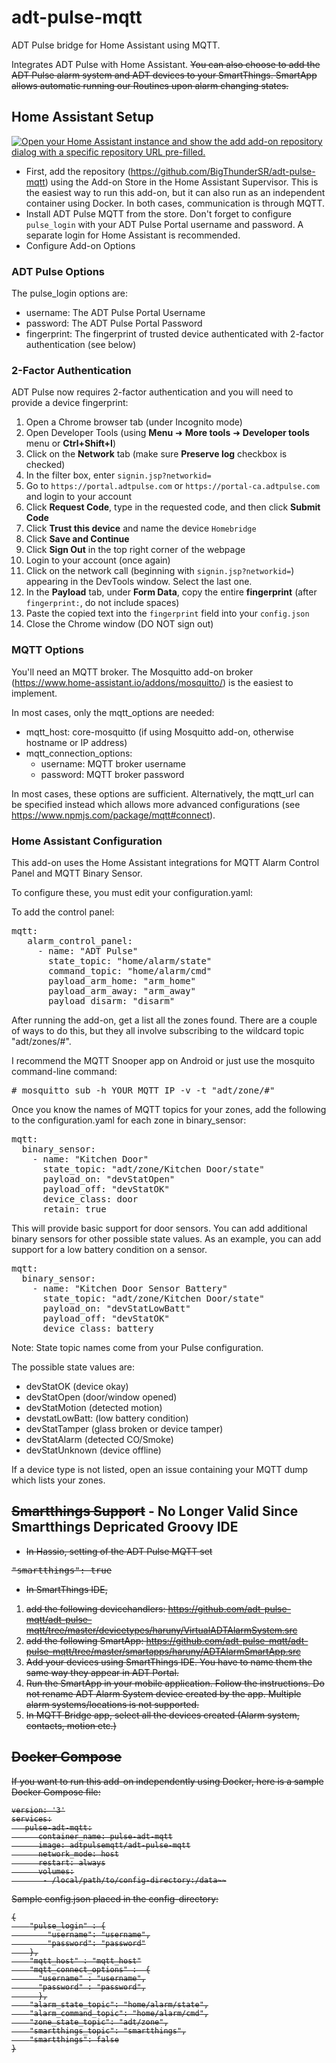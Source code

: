 # adt-pulse-mqtt
ADT Pulse bridge for Home Assistant using MQTT. 

Integrates ADT Pulse with Home Assistant. ~~You can also choose to add the ADT Pulse alarm system and ADT devices to your SmartThings. SmartApp allows automatic running our Routines upon alarm changing states.~~

## Home Assistant Setup

[![Open your Home Assistant instance and show the add add-on repository dialog with a specific repository URL pre-filled.](https://my.home-assistant.io/badges/supervisor_add_addon_repository.svg)](https://my.home-assistant.io/redirect/supervisor_add_addon_repository/?repository_url=https://github.com/BigThunderSR/adt-pulse-mqtt)
 
- First, add the repository (https://github.com/BigThunderSR/adt-pulse-mqtt) using the Add-on Store in the Home Assistant Supervisor. This is the easiest way to run this add-on, but it can also run as an independent container using Docker. In both cases, communication is through MQTT.
- Install ADT Pulse MQTT from the store. Don't forget to configure `pulse_login` with your ADT Pulse Portal username and password. A separate login for Home Assistant is recommended. 
- Configure Add-on Options

### ADT Pulse Options
The pulse_login options are:

- username: The ADT Pulse Portal Username
- password:  The ADT Pulse Portal Password
- fingerprint: The fingerprint of trusted device authenticated with 2-factor authentication (see below)

### 2-Factor Authentication
ADT Pulse now requires 2-factor authentication and you will need to provide a device fingerprint:

1. Open a Chrome browser tab (under Incognito mode)
2. Open Developer Tools (using **Menu** ➜ **More tools** ➜ **Developer tools** menu or **Ctrl+Shift+I**)
3. Click on the **Network** tab (make sure **Preserve log** checkbox is checked)
4. In the filter box, enter `signin.jsp?networkid=`
5. Go to `https://portal.adtpulse.com` or `https://portal-ca.adtpulse.com` and login to your account
6. Click **Request Code**, type in the requested code, and then click **Submit Code**
7. Click **Trust this device** and name the device `Homebridge`
8. Click **Save and Continue**
9. Click **Sign Out** in the top right corner of the webpage
10. Login to your account (once again)
11. Click on the network call (beginning with `signin.jsp?networkid=`) appearing in the DevTools window. Select the last one.
12. In the **Payload** tab, under **Form Data**, copy the entire **fingerprint** (after `fingerprint:`, do not include spaces)
13. Paste the copied text into the `fingerprint` field into your `config.json`
14. Close the Chrome window (DO NOT sign out)

### MQTT Options
You'll need an MQTT broker. The Mosquitto add-on broker (https://www.home-assistant.io/addons/mosquitto/) is the easiest to implement.

In most cases, only the mqtt_options are needed:
  - mqtt_host: core-mosquitto (if using Mosquitto add-on, otherwise hostname or IP address)
  - mqtt_connection_options: 
    - username: MQTT broker username
    - password: MQTT broker password

In most cases, these options are sufficient. Alternatively, the mqtt_url can be specified instead which allows more advanced configurations (see https://www.npmjs.com/package/mqtt#connect).

### Home Assistant Configuration
This add-on uses the Home Assistant integrations for MQTT Alarm Control Panel and MQTT Binary Sensor.

 To configure these, you must edit your configuration.yaml:

To add the control panel:

<pre>
mqtt:
   alarm_control_panel:
     - name: "ADT Pulse"
       state_topic: "home/alarm/state"
       command_topic: "home/alarm/cmd"
       payload_arm_home: "arm_home"
       payload_arm_away: "arm_away"
       payload_disarm: "disarm"
</pre>

After running the add-on, get a list all the zones found. There are a couple of ways to do this, but they all involve subscribing to the wildcard topic "adt/zones/#".

I recommend the MQTT Snooper app on Android or just use the mosquito command-line command:

<pre>
# mosquitto_sub -h YOUR_MQTT_IP -v -t "adt/zone/#"
</pre>

Once you know the names of MQTT topics for your zones, add the following to the configuration.yaml for each zone in binary_sensor:

<pre>
mqtt:
  binary_sensor:
    - name: "Kitchen Door"
      state_topic: "adt/zone/Kitchen Door/state"
      payload_on: "devStatOpen"
      payload_off: "devStatOK"
      device_class: door
      retain: true
</pre>

This will provide basic support for door sensors. You can add additional binary sensors for other possible state values. As an example, you can add support for a low battery condition on a sensor.
<pre>
mqtt:
  binary_sensor:
    - name: "Kitchen Door Sensor Battery"
      state_topic: "adt/zone/Kitchen Door/state"
      payload_on: "devStatLowBatt"
      payload_off: "devStatOK"
      device_class: battery
</pre>

Note: State topic names come from your Pulse configuration.

The possible state values are:

  * devStatOK (device okay)
  * devStatOpen (door/window opened)
  * devStatMotion (detected motion)
  * devstatLowBatt: (low battery condition)
  * devStatTamper (glass broken or device tamper)
  * devStatAlarm (detected CO/Smoke)
  * devStatUnknown (device offline)

If a device type is not listed, open an issue containing your MQTT dump which lists your zones.

## ~~Smartthings Support~~ - No Longer Valid Since Smartthings Depricated Groovy IDE

* ~~In Hassio, setting of the ADT Pulse MQTT set~~
<strike>
<pre>
"smartthings": true
</pre>
</strike>

* ~~In SmartThings IDE,~~

1. ~~add the following devicehandlers:
https://github.com/adt-pulse-mqtt/adt-pulse-mqtt/tree/master/devicetypes/haruny/VirtualADTAlarmSystem.src~~
1. ~~add the following SmartApp: 
https://github.com/adt-pulse-mqtt/adt-pulse-mqtt/tree/master/smartapps/haruny/ADTAlarmSmartApp.src~~
1. ~~Add your devices using SmartThings IDE. You have to name them the same way they appear in ADT Portal.~~
1. ~~Run the SmartApp in your mobile application. Follow the instructions. Do not rename ADT Alarm System device created by the app. Multiple alarm systems/locations is not supported.~~
1. ~~In MQTT Bridge app, select all the devices created (Alarm system, contacts, motion etc.)~~

## ~~Docker Compose~~
~~If you want to run this add-on independently using Docker, here is a sample Docker Compose file:~~
<strike>
```
version: '3'
services:
   pulse-adt-mqtt:
      container_name: pulse-adt-mqtt
      image: adtpulsemqtt/adt-pulse-mqtt
      network_mode: host
      restart: always
      volumes:
       - /local/path/to/config-directory:/data~~
```
~~Sample config.json placed in the config-directory:~~
```
{
    "pulse_login" : {
        "username": "username",
        "password": "password"
    },
    "mqtt_host" : "mqtt_host"
    "mqtt_connect_options" :  {
      "username" : "username",
      "password" : "password",
      },
    "alarm_state_topic": "home/alarm/state",
    "alarm_command_topic": "home/alarm/cmd",
    "zone_state_topic": "adt/zone",
    "smartthings_topic": "smartthings",
    "smartthings": false
}
```
</strike>
